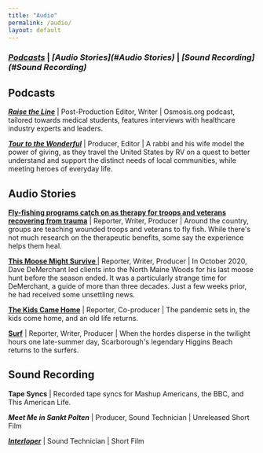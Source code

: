 ```yaml
---
title: "Audio"
permalink: /audio/
layout: default
---
```

### *[Podcasts](#Podcasts)* \| *[Audio Stories](#Audio Stories)* \| *[Sound Recording](#Sound Recording)*


## <a name="Podcasts"><a/>Podcasts

***[Raise the Line](https://www.osmosis.org/raisethelinepodcast)*** \| Post-Production Editor, Writer \| Osmosis.org podcast, tailored towards medical students, features interviews with healthcare industry experts and leaders.

***[Tour to the Wonderful](https://podcasts.apple.com/us/podcast/tour-to-the-wonderful-podcast/id1547001141)*** \| Producer, Editor \| A rabbi and his wife model the power of giving, as they travel the United States by RV on a quest to better understand and support the distinct needs of local communities, while meeting heroes of everyday life.

## <a name="Audio Stories"><a/>Audio Stories

**[Fly-fishing programs catch on as therapy for troops and veterans recovering from trauma](https://beta.prx.org/stories/394771)** \| Reporter, Writer, Producer \| Around the country, groups are teaching wounded troops and veterans to fly fish. While there's not much research on the therapeutic benefits, some say the experience helps them heal.

**[This Moose Might Survive ](https://soundcloud.com/andrew-schwartz-191964276/this-moose-might-survive)** \| Reporter, Writer, Producer \| In October 2020, Dave DeMerchant led clients into the North Maine Woods for his last moose hunt before the season ended. It was a particularly strange time for DeMerchant, a guide of more than three decades. Just a few weeks prior, he had received some unsettling news.

**[The Kids Came Home](https://soundcloud.com/andrew-schwartz-191964276/the-kids-came-home)** \| Reporter, Co-producer \| The pandemic sets in, the kids come home, and an old life returns.

**[Surf](https://soundcloud.com/andrew-schwartz-191964276/surfing)** \| Reporter, Writer, Producer \| When the hordes disperse in the twilight hours one late-summer day, Scarborough's legendary Higgins Beach returns to the surfers.

## <a name="Sound Recording"><a/>Sound Recording

**Tape Syncs** \| Recorded tape syncs for Mashup Americans, the BBC, and This American Life.

***Meet Me in Sankt Polten*** \| Producer, Sound Technician \| Unreleased Short Film

***[Interloper](https://www.youtube.com/watch?v=5JsN9_D1pP8)*** \| Sound Technician \| Short Film
